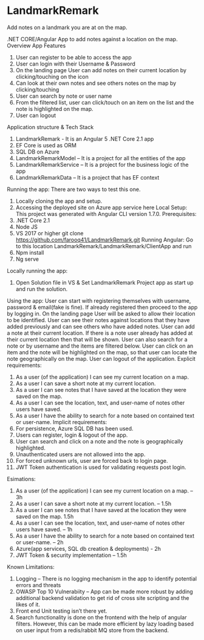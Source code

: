 # LandmarkRemark
Add notes on a landmark you are at on the map.

.NET CORE/Angular App to add notes against a location on the map.
Overview 
App Features
1.	User can register to be able to access the app
2.	User can login with their Username & Password
3.	On the landing page User can add notes on their current location by clicking/touching on the icon
4.	Can look at their own notes and see others notes on the map by clicking/touching
5.	User can search by note or user name 
6.	From the filtered list, user can click/touch on an item on the list and the note is highlighted on the map.
7.	User can logout

Application structure & Tech Stack
1.	LandmarkRemark - It is an Angular 5 .NET Core 2.1 app
2.	EF Core is used as ORM
3.	SQL DB on Azure
4.	LandmarkRemarkModel – It is a project for all the entities of the app
5.	LandmarkRemarkService – It is a project for the business logic of the app
6.	LandmarkRemarkData – It is a project that has EF context

Running the app:
There are two ways to test this one.
1)	Locally cloning the app and setup.
2)	Accessing the deployed site on Azure app service here
Local Setup:
This project was generated with Angular CLI version 1.7.0.
Prerequisites:
1)	.NET Core 2.1
2)	Node JS 
3)	VS 2017 or higher
git clone https://github.com/farooq41/LandmarkRemark.git 
Running Angular:
Go to this location LandmarkRemark/LandmarkRemark/ClientApp and run
1)	Npm install
2)	Ng serve

Locally running the app:
1)	Open Solution file in VS & Set LandmarkRemark Project app as start up and run the solution.

Using the app:
	User can start with registering themselves with username, password & email(fake is fine). If already registered then proceed to the app by logging in. On the landing page User will be asked to allow their location to be identified. User can see their notes against locations that they have added previously and can see others who have added notes. User can add a note at their current location. If there is a note user already has added at their current location then that will be shown. User can also search for a note or by username and the items are filtered below. User can click on an item and the note will be highlighted on the map, so that user can locate the note geographically on the map. User can logout of the application.
Explicit requirements:
1.	As a user (of the application) I can see my current location on a map.
2.	As a user I can save a short note at my current location.
3.	As a user I can see notes that I have saved at the location they were saved on the map.
4.	As a user I can see the location, text, and user-name of notes other users have saved.
5.	As a user I have the ability to search for a note based on contained text or user-name.
Implicit requirements:
1.	For persistence, Azure SQL DB has been used. 
2.	Users can register, login & logout of the app.
3.	User can search and click on a note and the note is geographically highlighted.
4.	Unauthenticated users are not allowed into the app.
5.	For forced unknown urls, user are forced back to login page.
6.	JWT Token authentication is used for validating requests post login.
 
Esimations:
1.	As a user (of the application) I can see my current location on a map. – 3h
2.	As a user I can save a short note at my current location. – 1.5h
3.	As a user I can see notes that I have saved at the location they were saved on the map. 1.5h
4.	As a user I can see the location, text, and user-name of notes other users have saved. – 1h
5.	As a user I have the ability to search for a note based on contained text or user-name. – 2h
6.	Azure(app services, SQL db creation & deployments)  - 2h
7.	JWT Token & security implementation – 1.5h

Known Limitations:
1.	Logging – There is no logging mechanism in the app to identify potential errors and threats
2.	OWASP Top 10 Vulnerabiity – App can be made more robust by adding additional backend validation to get rid of cross site scripting and the likes of it.
3.	Front end Unit testing isn’t there yet.
4.	Search functionality is done on the frontend with the help of angular filters. However, this can be made more efficient by lazy loading based on user input from a redis/rabbit MQ store from the backend.


